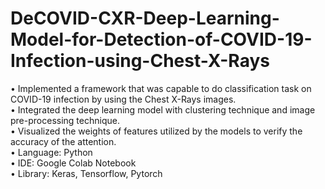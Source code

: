 # DeCOVID-CXR-Deep-Learning-Model-for-Detection-of-COVID-19-Infection-using-Chest-X-Rays

• Implemented a framework that was capable to do classification task on COVID-19 infection by using the Chest X-Rays images. <br>
• Integrated the deep learning model with clustering technique and image pre-processing technique. <br>
• Visualized the weights of features utilized by the models to verify the accuracy of the attention. <br>
• Language: Python <br>
• IDE: Google Colab Notebook <br>
• Library: Keras, Tensorflow, Pytorch <br>
